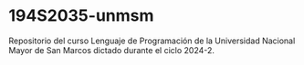 # 194S2035-unmsm
Repositorio del curso Lenguaje de Programación de la Universidad Nacional Mayor de San Marcos dictado durante el ciclo 2024-2.
